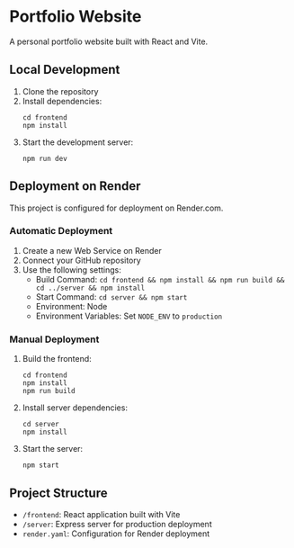 # Portfolio Website

A personal portfolio website built with React and Vite.

## Local Development

1. Clone the repository
2. Install dependencies:
   ```
   cd frontend
   npm install
   ```
3. Start the development server:
   ```
   npm run dev
   ```

## Deployment on Render

This project is configured for deployment on Render.com.

### Automatic Deployment

1. Create a new Web Service on Render
2. Connect your GitHub repository
3. Use the following settings:
   - Build Command: `cd frontend && npm install && npm run build && cd ../server && npm install`
   - Start Command: `cd server && npm start`
   - Environment: Node
   - Environment Variables: Set `NODE_ENV` to `production`

### Manual Deployment

1. Build the frontend:
   ```
   cd frontend
   npm install
   npm run build
   ```
2. Install server dependencies:
   ```
   cd server
   npm install
   ```
3. Start the server:
   ```
   npm start
   ```

## Project Structure

- `/frontend`: React application built with Vite
- `/server`: Express server for production deployment
- `render.yaml`: Configuration for Render deployment 